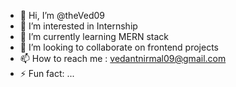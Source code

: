 - 👋 Hi, I’m @theVed09
- 👀 I’m interested in Internship
- 🌱 I’m currently learning MERN stack
- 💞️ I’m looking to collaborate on frontend projects
- 📫 How to reach me : vedantnirmal09@gmail.com
- ⚡ Fun fact: ...

<!---
theVed09/theVed09 is a ✨ special ✨ repository because its `README.md` (this file) appears on your GitHub profile.
You can click the Preview link to take a look at your changes.
--->
